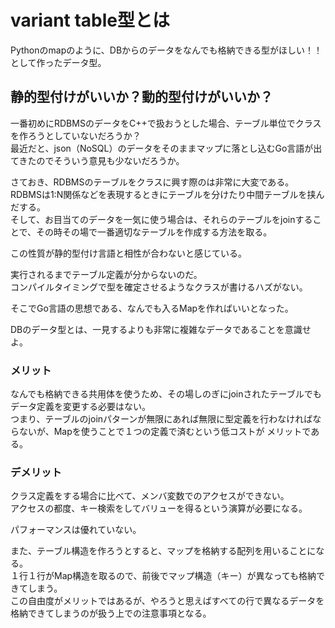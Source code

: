 # variant table型とは

Pythonのmapのように、DBからのデータをなんでも格納できる型がほしい！！として作ったデータ型。

## 静的型付けがいいか？動的型付けがいいか？

一番初めにRDBMSのデータをC++で扱おうとした場合、テーブル単位でクラスを作ろうとしていないだろうか？  
最近だと、json（NoSQL）のデータをそのままマップに落とし込むGo言語が出てきたのでそういう意見も少ないだろうか。

さておき、RDBMSのテーブルをクラスに興す際のは非常に大変である。  
RDBMSは1:N関係などを表現するときにテーブルを分けたり中間テーブルを挟んだする。  
そして、お目当てのデータを一気に使う場合は、それらのテーブルをjoinすることで、その時その場で一番適切なテーブルを作成する方法を取る。

この性質が静的型付け言語と相性が合わないと感じている。

実行されるまでテーブル定義が分からないのだ。  
コンパイルタイミングで型を確定させるようなクラスが書けるハズがない。

そこでGo言語の思想である、なんでも入るMapを作ればいいとなった。

DBのデータ型とは、一見するよりも非常に複雑なデータであることを意識せよ。  

### メリット

なんでも格納できる共用体を使うため、その場しのぎにjoinされたテーブルでもデータ定義を変更する必要はない。  
つまり、テーブルのjoinパターンが無限にあれば無限に型定義を行わなければならないが、Mapを使うことで１つの定義で済むという低コストが
メリットである。

### デメリット

クラス定義をする場合に比べて、メンバ変数でのアクセスができない。  
アクセスの都度、キー検索をしてバリューを得るという演算が必要になる。

パフォーマンスは優れていない。

また、テーブル構造を作ろうとすると、マップを格納する配列を用いることになる。  
１行１行がMap構造を取るので、前後でマップ構造（キー）が異なっても格納できてしまう。  
この自由度がメリットではあるが、やろうと思えばすべての行で異なるデータを格納できてしまうのが扱う上での注意事項となる。
